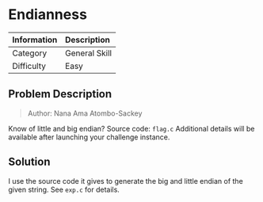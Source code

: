 # Endianness

| Information | Description |
| :-- | :-- |
| Category | General Skill |
| Difficulty | Easy |

## Problem Description

> Author: Nana Ama Atombo-Sackey

Know of little and big endian?
Source code: `flag.c`
Additional details will be available after launching your challenge instance.

## Solution

I use the source code it gives to generate the big and little endian of the given string. See `exp.c` for details.
